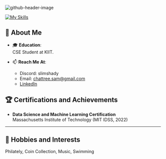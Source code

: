 ![github-header-image](https://github.com/user-attachments/assets/030f8b5d-fa61-4778-89ef-bced556cbcf7)
 
[![My Skills](https://skillicons.dev/icons?i=vscode,ubuntu,kali,anaconda,python,linux,tensorflow,opencv,c,html,css,js)](https://skillicons.dev)
## 🌟 About Me  

- 🎓 **Education**:  
  CSE Student at KIIT. 

- 📫 **Reach Me At**:
  - Discord: slimshady
  - Email: [chattree.sam@gmail.com](mailto:chattree.sam@gmail.com)  
  - [LinkedIn](https://www.linkedin.com/in/samarthya04)  

## 🏆 Certifications and Achievements  

- **Data Science and Machine Learning Certification**  
  Massachusetts Institute of Technology (MIT IDSS, 2022)   

---

## 🎵 Hobbies and Interests  

Philately, Coin Collection, Music, Swimming  
